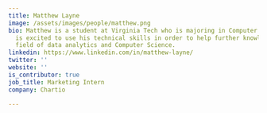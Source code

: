 ```yaml
---
title: Matthew Layne
image: /assets/images/people/matthew.png
bio: Matthew is a student at Virginia Tech who is majoring in Computer Science. He
  is excited to use his technical skills in order to help further knowledge in the
  field of data analytics and Computer Science.
linkedin: https://www.linkedin.com/in/matthew-layne/
twitter: ''
website: ''
is_contributor: true
job_title: Marketing Intern
company: Chartio

---
```

